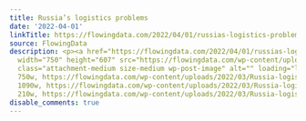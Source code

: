 ```yaml
---
title: Russia’s logistics problems
date: '2022-04-01'
linkTitle: https://flowingdata.com/2022/04/01/russias-logistics-problems/
source: FlowingData
description: <p><a href="https://flowingdata.com/2022/04/01/russias-logistics-problems/"><img
  width="750" height="607" src="https://flowingdata.com/wp-content/uploads/2022/03/Russia-logistics-750x607.png"
  class="attachment-medium size-medium wp-post-image" alt="" loading="lazy" srcset="https://flowingdata.com/wp-content/uploads/2022/03/Russia-logistics-750x607.png
  750w, https://flowingdata.com/wp-content/uploads/2022/03/Russia-logistics-1090x883.png
  1090w, https://flowingdata.com/wp-content/uploads/2022/03/Russia-logistics-210x170.png
  210w, https://flowingdata.com/wp-content/uploads/2022/03/Russia-logistic ...
disable_comments: true
---
```

<p><a href="https://flowingdata.com/2022/04/01/russias-logistics-problems/"><img width="750" height="607" src="https://flowingdata.com/wp-content/uploads/2022/03/Russia-logistics-750x607.png" class="attachment-medium size-medium wp-post-image" alt="" loading="lazy" srcset="https://flowingdata.com/wp-content/uploads/2022/03/Russia-logistics-750x607.png 750w, https://flowingdata.com/wp-content/uploads/2022/03/Russia-logistics-1090x883.png 1090w, https://flowingdata.com/wp-content/uploads/2022/03/Russia-logistics-210x170.png 210w, https://flowingdata.com/wp-content/uploads/2022/03/Russia-logistic ...